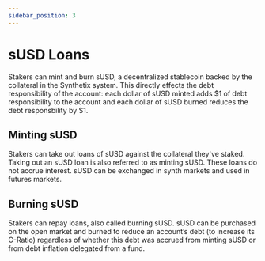 ```yaml
---
sidebar_position: 3
---
```


# sUSD Loans

Stakers can mint and burn sUSD, a decentralized stablecoin backed by the collateral in the Synthetix system. This directly effects the debt responsibility of the account: each dollar of sUSD minted adds $1 of debt responsibility to the account and each dollar of sUSD burned reduces the debt responsbility by $1.

## Minting sUSD

Stakers can take out loans of sUSD against the collateral they've staked. Taking out an sUSD loan is also referred to as minting sUSD. These loans do not accrue interest. sUSD can be exchanged in synth markets and used in futures markets.

## Burning sUSD

Stakers can repay loans, also called burning sUSD. sUSD can be purchased on the open market and burned to reduce an account’s debt (to increase its C-Ratio) regardless of whether this debt was accrued from minting sUSD or from debt inflation delegated from a fund.
